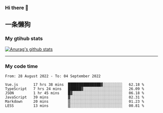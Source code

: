 ### Hi there 👋

## 一条懒狗
<!--
**kiss-me-quickly/kiss-me-quickly** is a ✨ _special_ ✨ repository because its `README.md` (this file) appears on your GitHub profile.

Here are some ideas to get you started:

- 🔭 I’m currently working on ...
- 🌱 I’m currently learning ...
- 👯 I’m looking to collaborate on ...
- 🤔 I’m looking for help with ...
- 💬 Ask me about ...
- 📫 How to reach me: ...
- 😄 Pronouns: ...
- ⚡ Fun fact: ...
-->


### My gtihub stats

[![Anurag's github stats](https://github-readme-stats.vercel.app/api?username=kiss-me-quickly)](https://github.com/anuraghazra/github-readme-stats)

***

### My code time

<!--START_SECTION:waka-->

```text
From: 28 August 2022 - To: 04 September 2022

Vue.js       17 hrs 38 mins  ███████████████▓░░░░░░░░░   62.18 %
TypeScript   7 hrs 24 mins   ██████▓░░░░░░░░░░░░░░░░░░   26.09 %
JSON         1 hr 45 mins    █▓░░░░░░░░░░░░░░░░░░░░░░░   06.18 %
JavaScript   39 mins         ▓░░░░░░░░░░░░░░░░░░░░░░░░   02.31 %
Markdown     20 mins         ▒░░░░░░░░░░░░░░░░░░░░░░░░   01.23 %
LESS         13 mins         ▒░░░░░░░░░░░░░░░░░░░░░░░░   00.81 %
```

<!--END_SECTION:waka-->

